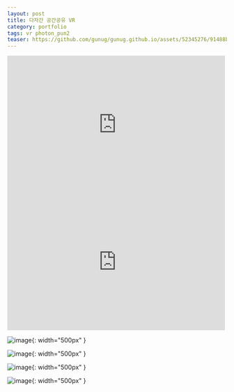 ```yaml
---
layout: post
title: 다자간 공간공유 VR
category: portfolio
tags: vr photon_pun2
teaser: https://github.com/gunug/gunug.github.io/assets/52345276/91488b83-da7e-4f28-8168-250dfc0765aa
---
```


<iframe width="500" height="315" src="https://www.youtube.com/embed/6V3EaQfpBNw?si=TUk-_5e51zM7KZRk" title="YouTube video player" frameborder="0" allow="accelerometer; autoplay; clipboard-write; encrypted-media; gyroscope; picture-in-picture; web-share" allowfullscreen></iframe>

<iframe width="500" height="315" src="https://www.youtube.com/embed/uZMxT6FqOSA?si=APLes7C5ItOfy5st" title="YouTube video player" frameborder="0" allow="accelerometer; autoplay; clipboard-write; encrypted-media; gyroscope; picture-in-picture; web-share" allowfullscreen></iframe>

![image](https://github.com/gunug/gunug.github.io/assets/52345276/8ec01734-7720-49bf-ace8-0fab45f9c456){: width="500px" }

![image](https://github.com/gunug/gunug.github.io/assets/52345276/70492187-e5dd-4c9f-925f-260e36c3ad1f){: width="500px" }

![image](https://github.com/gunug/gunug.github.io/assets/52345276/781af2cc-3373-45d3-8fc2-4a5190ef1d94){: width="500px" }

![image](https://github.com/gunug/gunug.github.io/assets/52345276/febd7c2a-5e4c-4d7d-83ec-a0321c1d28c6){: width="500px" }

